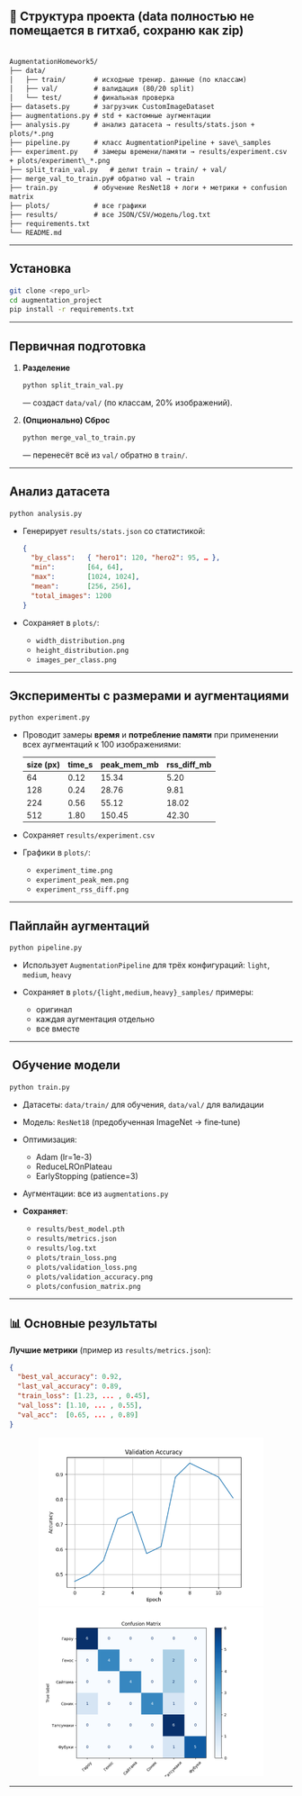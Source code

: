 
## 📁 Структура проекта (data полностью не помещается в гитхаб, сохраню как zip)

```

AugmentationHomework5/
├── data/
│   ├── train/       # исходные тренир. данные (по классам)
│   ├── val/         # валидация (80/20 split)
│   └── test/        # финальная проверка
├── datasets.py      # загрузчик CustomImageDataset
├── augmentations.py # std + кастомные аугментации
├── analysis.py      # анализ датасета → results/stats.json + plots/*.png
├── pipeline.py      # класс AugmentationPipeline + save\_samples
├── experiment.py    # замеры времени/памяти → results/experiment.csv + plots/experiment\_*.png
├── split_train_val.py   # делит train → train/ + val/
├── merge_val_to_train.py# обратно val → train
├── train.py         # обучение ResNet18 + логи + метрики + confusion matrix
├── plots/           # все графики
├── results/         # все JSON/CSV/модель/log.txt
├── requirements.txt
└── README.md

````

---

##  Установка

```bash
git clone <repo_url>
cd augmentation_project
pip install -r requirements.txt
````

---

##  Первичная подготовка

1. **Разделение**

   ```bash
   python split_train_val.py
   ```

   — создаст `data/val/` (по классам, 20% изображений).

2. **(Опционально) Сброс**

   ```bash
   python merge_val_to_train.py
   ```

   — перенесёт всё из `val/` обратно в `train/`.

---

##  Анализ датасета

```bash
python analysis.py
```

* Генерирует `results/stats.json` со статистикой:

  ```json
  {
    "by_class":   { "hero1": 120, "hero2": 95, … },
    "min":        [64, 64],
    "max":        [1024, 1024],
    "mean":       [256, 256],
    "total_images": 1200
  }
  ```
* Сохраняет в `plots/`:

  * `width_distribution.png`
  * `height_distribution.png`
  * `images_per_class.png`

---

##  Эксперименты с размерами и аугментациями

```bash
python experiment.py
```

* Проводит замеры **время** и **потребление памяти** при применении всех аугментаций к 100 изображениями:

  | size (px) | time\_s | peak\_mem\_mb | rss\_diff\_mb |
  | --------- | ------- | ------------- | ------------- |
  | 64        | 0.12    | 15.34         | 5.20          |
  | 128       | 0.24    | 28.76         | 9.81          |
  | 224       | 0.56    | 55.12         | 18.02         |
  | 512       | 1.80    | 150.45        | 42.30         |
* Сохраняет `results/experiment.csv`
* Графики в `plots/`:

  * `experiment_time.png`
  * `experiment_peak_mem.png`
  * `experiment_rss_diff.png`

---

##  Пайплайн аугментаций

```bash
python pipeline.py
```

* Использует `AugmentationPipeline` для трёх конфигураций: `light`, `medium`, `heavy`
* Сохраняет в `plots/{light,medium,heavy}_samples/` примеры:

  * оригинал
  * каждая аугментация отдельно
  * все вместе

---

## ️ Обучение модели

```bash
python train.py
```

* Датасеты: `data/train/` для обучения, `data/val/` для валидации
* Модель: `ResNet18` (предобученная ImageNet → fine‑tune)
* Оптимизация:

  * Adam (lr=1e-3)
  * ReduceLROnPlateau
  * EarlyStopping (patience=3)
* Аугментации: все из `augmentations.py`
* **Сохраняет**:

  * `results/best_model.pth`
  * `results/metrics.json`
  * `results/log.txt`
  * `plots/train_loss.png`
  * `plots/validation_loss.png`
  * `plots/validation_accuracy.png`
  * `plots/confusion_matrix.png`

---

## 📊 Основные результаты

**Лучшие метрики** (пример из `results/metrics.json`):

```json
{
  "best_val_accuracy": 0.92,
  "last_val_accuracy": 0.89,
  "train_loss": [1.23, ... , 0.45],
  "val_loss": [1.10, ... , 0.55],
  "val_acc":  [0.65, ... , 0.89]
}
```

<p align="center">
  <img src="plots/validation_accuracy.png" width="400"/>
  <img src="plots/confusion_matrix.png" width="400"/>
</p>

---


